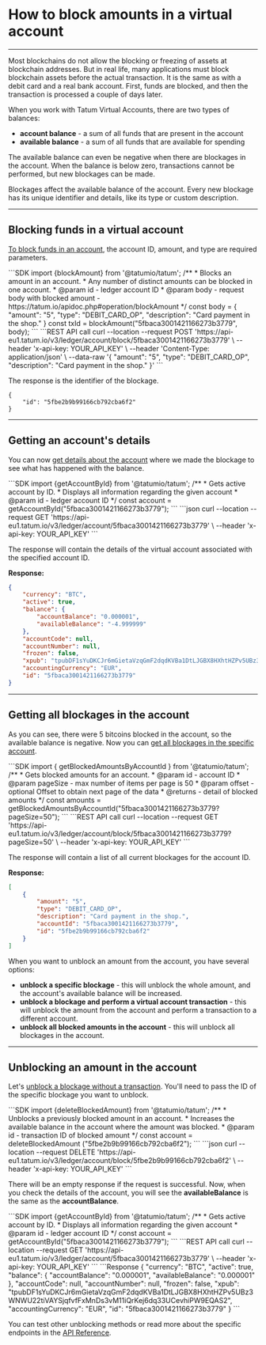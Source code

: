 # How to block amounts in a virtual account

---

Most blockchains do not allow the blocking or freezing of assets at blockchain addresses. But in real life, many applications must block blockchain assets before the actual transaction. It is the same as with a debit card and a real bank account. First, funds are blocked, and then the transaction is processed a couple of days later.

When you work with Tatum Virtual Accounts, there are two types of balances:
- **account balance** - a sum of all funds that are present in the account
- **available balance** - a sum of all funds that are available for spending

<div class="toolbar-note">
The available balance can even be negative when there are blockages in the account. When the balance is below zero, transactions cannot be performed, but new blockages can be made.
</div>

Blockages affect the available balance of the account. Every new blockage has its unique identifier and details, like its type or custom description.

---

## Blocking funds in a virtual account

[To block funds in an account](https://docs.tatum.io/rest/virtual-accounts/block-an-amount-in-an-account), the account ID, amount, and type are required parameters. 


<div class='tabbed-code-blocks'>
```SDK
import {blockAmount} from '@tatumio/tatum';
/**
 * Blocks an amount in an account.
 * Any number of distinct amounts can be blocked in one account.
 * @param id - ledger account ID
 * @param body - request body with blocked amount - https://tatum.io/apidoc.php#operation/blockAmount
 */
const body = {
  "amount": "5",
  "type": "DEBIT_CARD_OP",
  "description": "Card payment in the shop."
  }
const txId = blockAmount("5fbaca3001421166273b3779", body);
```
```REST API call
curl --location --request POST 'https://api-eu1.tatum.io/v3/ledger/account/block/5fbaca3001421166273b3779' \
--header 'x-api-key: YOUR_API_KEY' \
--header 'Content-Type: application/json' \
--data-raw '{
    "amount": "5",
    "type": "DEBIT_CARD_OP",
    "description": "Card payment in the shop."
}'
```
</div>

The response is the identifier of the blockage.

```Response
{
    "id": "5fbe2b9b99166cb792cba6f2"
}
```

---

## Getting an account's details

You can now [get details about the account](https://docs.tatum.io/rest/virtual-accounts/get-account-by-id) where we made the blockage to see what has happened with the balance.

<div class='tabbed-code-blocks'>
```SDK
import {getAccountById} from '@tatumio/tatum';
/**
 * Gets active account by ID.
 * Displays all information regarding the given account 
 * @param id - ledger account ID
 */
const account = getAccountById("5fbaca3001421166273b3779");
```
```json
curl --location --request GET 'https://api-eu1.tatum.io/v3/ledger/account/5fbaca3001421166273b3779' \
--header 'x-api-key: YOUR_API_KEY'
```
</div>


The response will contain the details of the virtual account associated with the specified account ID.

**Response:**
```json
{
    "currency": "BTC",
    "active": true,
    "balance": {
        "accountBalance": "0.000001",
        "availableBalance": "-4.999999"
    },
    "accountCode": null,
    "accountNumber": null,
    "frozen": false,
    "xpub": "tpubDF1sYuDKCJr6mGietaVzqGmF2dqdKVBa1DtLJGBX8HXhtHZPv5UBz3WNWU22tiVAYSjqfvfFxMnDs3vM11iQrKej6dq33UCevhiPW9EQAS2",
    "accountingCurrency": "EUR",
    "id": "5fbaca3001421166273b3779"
}
```

---

## Getting all blockages in the account

As you can see, there were 5 bitcoins blocked in the account, so the available balance is negative. Now you can [get all blockages in the specific account](https://docs.tatum.io/rest/virtual-accounts/get-blocked-amounts-in-an-account).


<div class='tabbed-code-blocks'>
```SDK
import { getBlockedAmountsByAccountId  } from '@tatumio/tatum';
/**
 * Gets blocked amounts for an account.
 * @param id - account ID
 * @param pageSize - max number of items per page is 50
 * @param offset - optional Offset to obtain next page of the data
 * @returns - detail of blocked amounts
*/
const amounts = getBlockedAmountsByAccountId("5fbaca3001421166273b3779?pageSize=50");
```
```REST API call
curl --location --request GET 'https://api-eu1.tatum.io/v3/ledger/account/block/5fbaca3001421166273b3779?pageSize=50' \
--header 'x-api-key: YOUR_API_KEY'
```
</div>

The response will contain a list of all current blockages for the account ID.


**Response:**
```json
[
    {
        "amount": "5",
        "type": "DEBIT_CARD_OP",
        "description": "Card payment in the shop.",
        "accountId": "5fbaca3001421166273b3779",
        "id": "5fbe2b9b99166cb792cba6f2"
    }
]
```

When you want to unblock an amount from the account, you have several options:
- **unblock a specific blockage** - this will unblock the whole amount, and the account's available balance will be increased.
- **unblock a blockage and perform a virtual account transaction** - this will unblock the amount from the account and perform a transaction to a different account.
- **unblock all blocked amounts in the account** - this will unblock all blockages in the account.

---

## Unblocking an amount in the account

Let's [unblock a blockage without a transaction](https://docs.tatum.io/rest/virtual-accounts/unblock-a-blocked-amount-in-an-account). You'll need to pass the ID of the specific blockage you want to unblock.

<div class='tabbed-code-blocks'>
```SDK
import {deleteBlockedAmount} from '@tatumio/tatum';
/**
 * Unblocks a previously blocked amount in an account.
 * Increases the available balance in the account where the amount was blocked.
 * @param id - transaction ID of blocked amount
 */
const account = deleteBlockedAmount ("5fbe2b9b99166cb792cba6f2");
```
```json
curl --location --request DELETE 'https://api-eu1.tatum.io/v3/ledger/account/block/5fbe2b9b99166cb792cba6f2' \
--header 'x-api-key: YOUR_API_KEY'
```
</div>

There will be an empty response if the request is successful. Now, when you check the details of the account, you will see the **availableBalance** is the same as the **accountBalance**.

<div class='tabbed-code-blocks'>
```SDK
import {getAccountById} from '@tatumio/tatum';
/**
 * Gets active account by ID.
 * Displays all information regarding the given account 
 * @param id - ledger account ID
 */
const account = getAccountById("5fbaca3001421166273b3779");
```
```REST API call
curl --location --request GET 'https://api-eu1.tatum.io/v3/ledger/account/5fbaca3001421166273b3779' \
--header 'x-api-key: YOUR_API_KEY'
```
```Response
{
    "currency": "BTC",
    "active": true,
    "balance": {
        "accountBalance": "0.000001",
        "availableBalance": "0.000001"
    },
    "accountCode": null,
    "accountNumber": null,
    "frozen": false,
    "xpub": "tpubDF1sYuDKCJr6mGietaVzqGmF2dqdKVBa1DtLJGBX8HXhtHZPv5UBz3WNWU22tiVAYSjqfvfFxMnDs3vM11iQrKej6dq33UCevhiPW9EQAS2",
    "accountingCurrency": "EUR",
    "id": "5fbaca3001421166273b3779"
}
```
</div>

You can test other unblocking methods or read more about the specific endpoints in the [API Reference](https://docs.tatum.io/rest/virtual-accounts/block-an-amount-in-an-account). 



